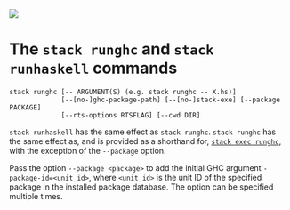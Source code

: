 <div class="hidden-warning"><a href="https://docs.haskellstack.org/"><img src="https://cdn.jsdelivr.net/gh/commercialhaskell/stack/doc/img/hidden-warning.svg"></a></div>

# The `stack runghc` and `stack runhaskell` commands

~~~text
stack runghc [-- ARGUMENT(S) (e.g. stack runghc -- X.hs)]
             [--[no-]ghc-package-path] [--[no-]stack-exe] [--package PACKAGE]
             [--rts-options RTSFLAG] [--cwd DIR]
~~~

`stack runhaskell` has the same effect as `stack runghc`. `stack runghc` has the
same effect as, and is provided as a shorthand for,
[`stack exec runghc`](exec_command.md), with the exception of the `--package`
option.

Pass the option `--package <package>` to add the initial GHC argument
`-package-id=<unit_id>`, where `<unit_id>` is the unit ID of the specified
package in the installed package database. The option can be specified multiple
times.
